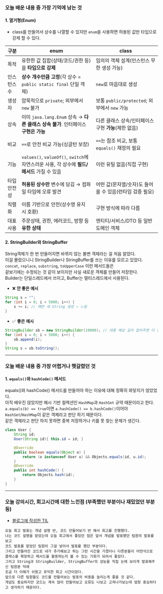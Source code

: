 ### 오늘 배운 내용 중 가장 기억에 남는 것

#### 1. 열거형(Enum)
- class를 만들어서 상수를 나열할 수 있지만 `enum`을 사용하면 허용된 값만 타입으로 강제 할 수 있다.

| 구분     | enum | class |
|--------| --- | ---- |
| 목적     | 유한한 값 집합(상태/코드/권한 등)을 **타입으로 강제** | 임의의 객체 설계(인스턴스 무한 생성 가능) |
| 인스턴스 수 | **상수 개수만큼 고정**(각 상수 = `public static final` 단일 객체)  | `new`로 마음대로 생성 |
| 생성자    | 암묵적으로 `private`; 외부에서 `new` 불가 | 보통 `public/protected`; 외부에서 `new` 가능 |
| 상속     | 이미 `java.lang.Enum` 상속 → **다른 클래스 상속 불가**. 인터페이스 **구현은 가능** | 다른 클래스 상속/인터페이스 구현 **가능**(제한 없음) |
| 비교     | `==`로 안전 비교 가능(싱글턴 보장)| `==`는 참조 비교, 보통 `equals()` 재정의 필요 |
| 기능     | `values()`, `valueOf()`, `switch`에 자연스러운 사용, 각 상수에 **필드/메서드** 가질 수 있음 | 이런 유틸 없음(직접 구현) |
| 타입 안전성 | **허용된 상수만** 변수에 담김 → 컴파일 타임에 오류 발견 | 어떤 값(문자열/숫자)도 들어올 수 있음(런타임 검증 필요) |
| 직렬화    | 이름 기반으로 안전(상수명 유지 시 호환)| 구현 방식에 따라 다름 |
| 대표 사용  | 주문상태, 권한, 에러코드, 방향 등 **유한 상태** | 엔티티/서비스/DTO 등 일반 도메인 객체 |

#### 2. StringBuilder와 StringBuffer
String객체가 한 번 만들어지면 바뀌지 않는 불변 객체라는 걸 처음 알았다.  
이걸 몰랐으니니 StringBuilder나 StringBuffer를 쓰는 이유를 모르고 있었다.  
`concat`, `replace`, `substring`, `toUpperCase` 이런 메서드들은  
겉보기에는 수정되는 것 같이 보이지만 사실 새로운 객체를 만들어 저장한다.  
Builder는 단일스레드에서 쓰이고, Buffer는 멀티스레드에서 사용된다. 

- ❌ **안 좋은 예시**
```java
String s = "";
for (int i = 0; i < 5000; i++) {
    s += i; // 매번 새 String 생성 → 느림
}
```
- ✅ **좋은 예시**
```java
StringBuilder sb = new StringBuilder(10000); // 대충 예상 길이 잡아주면 더 좋음
for (int i = 0; i < 5000; i++) {
    sb.append(i);
}
String s = sb.toString();
```

***

### 오늘 배운 내용 중 가장 어렵거나 헷갈렸던 것

#### 1. `equals()`와 `hashCode()` 메서드
equals()와 hashCode() 메서드를 만들어야 하는 이유에 대해 정확히 와닿지가 않았었다.  
아직 배우진 않았지만 해시 기반 컬렉션인 `HashMap`과 `HashSet` 규약 때문이라고 한다.  
`a.equals(b) == true`이면 `a.hashCode() == b.hashCode()`이어야 `HashSet`/`HashMap`이 같은 객체라고 판단 하기 때문이다.  
같은 객체라고 판단 하지 못하면 중복 저장하거나 키를 못 찾는 문제가 생긴다.

```java
class User {
    String id;
    User(String id){ this.id = id; }

    @Override
    public boolean equals(Object o) {
        return (o instanceof User u) && Objects.equals(id, u.id);
    }
    @Override
    public int hashCode() {
        return Objects.hash(id);
    }
}
```

***
   
### 오늘 강의시간, 회고시간에 대한 느낀점 (부족했던 부분이나 재밌었던 부분 등)

- [블로그에 작성한 TIL](https://velog.io/@daheenamic/멋사-19기-백엔드-TIL-Java-객체지향-final클래스-열거형-내부-클래스)

```text
오늘 회고 발표는 개념 설명 반, 코드 만들어보기 반 해서 회고를 진행했다.
나는 코드 설명을 맡았는데 오늘 회고에서 좋았던 점은 앞서 개념을 발표했던 팀원의 발표를 보고
코드 발표를 맡았던 팀원이 그걸 넣어서 발표를 했던 부분이다. 
그리고 만들어진 코드로 내가 추가해보고 하는 그런 시간을 가졌더니 다른분들이 어떤식으로 
클래스를 확장하고 메서드를 활용하는지 볼 수 있는 기회가 되어서 좋았다.
그리고 String과 StringBuilder, StringBuffer의 성능을 직접 눈에 보이게 발표해주신 팀원분 덕에
조금 더 이해가 쉬웠고 유익한 회고 시간이었다.
앞으로 다른 팀원들도 코드를 만들어보는 발표의 비중을 늘리는게 좋을 것 같다.
개념도 중요하지만 코드는 계속 많이 만들어보고 오류도 나보고 고쳐나가보는데 엄청 중요하다고 생각하기 때문이다.
```

